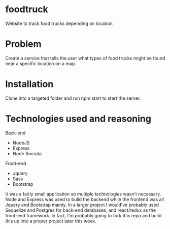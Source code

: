 # foodtruck
Website to track food trucks depending on location

# Problem
Create a service that tells the user what types of food trucks might be found near a specific location on a map.

# Installation
Clone into a targeted folder and run npm start to start the server. 

# Technologies used and reasoning
Back-end
- NodeJS
- Express
- Node Socrata

Front-end
- Jquery
- Sass
- Bootstrap

It was a fairly small application so multiple technologies wasn't necessary. Node and Express was used to build the backend while the frontend was all Jquery and Bootstrap mainly. In a larger project I would've probably used Sequelize and Postgres for back-end databases, and react/redux as the front-end framework. In fact, I'm probably going to fork this repo and build this up into a proper project later this week.
